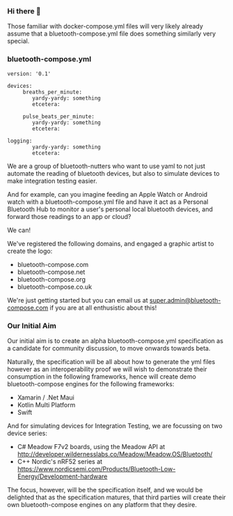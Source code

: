 ### Hi there 👋

Those familiar with docker-compose.yml files will very likely already assume that a bluetooth-compose.yml file does something similarly very special.

### bluetooth-compose.yml
```
version: '0.1'

devices:
     breaths_per_minute:
        yardy-yardy: something
        etcetera:

     pulse_beats_per_minute:
        yardy-yardy: something
        etcetera:

logging:
        yardy-yardy: something
        etcetera:
```

We are a group of bluetooth-nutters who want to use yaml to not just automate the reading of bluetooth devices, but also to simulate devices to make integration testing easier.

And for example, can you imagine feeding an Apple Watch or Android watch with a bluetooth-compose.yml file and have it act as a Personal Bluetooth Hub to monitor a user's personal local bluetooth devices, and forward those readings to an app or cloud?

We can!

We've registered the following domains, and engaged a graphic artist to create the logo:

- bluetooth-compose.com
- bluetooth-compose.net
- bluetooth-compose.org
- bluetooth-compose.co.uk

We're just getting started but you can email us at super.admin@bluetooth-compose.com if you are at all enthusistic about this!

### Our Initial Aim

Our initial aim is to create an alpha bluetooth-compose.yml specification as a candidate for community discussion, to move onwards towards beta.

Naturally, the specification will be all about how to generate the yml files however as an interoperability proof we will wish to demonstrate their consumption in the following frameworks, hence will create demo bluetooth-compose engines for the following frameworks:

- Xamarin / .Net Maui
- Kotlin Multi Platform
- Swift

And for simulating devices for Integration Testing, we are focussing on two device series:

-    C# Meadow F7v2 boards, using the Meadow API at http://developer.wildernesslabs.co/Meadow/Meadow.OS/Bluetooth/
-    C++ Nordic's nRF52 series at https://www.nordicsemi.com/Products/Bluetooth-Low-Energy/Development-hardware

The focus, however, will be the specification itself, and we would be delighted that as the specification matures, that third parties will create their own bluetooth-compose engines on any platform that they desire.
